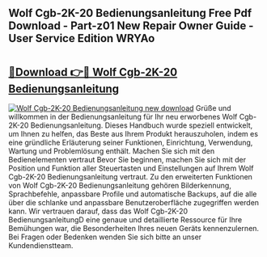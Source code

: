## Wolf Cgb-2K-20 Bedienungsanleitung Free Pdf Download - Part-z01 New Repair Owner Guide - User Service Edition WRYAo

# <h2><a href="http://df3c6m.blite.top/?on=Wolf+Cgb-2K-20+Bedienungsanleitung">🔗Download 👉🔴 Wolf Cgb-2K-20 Bedienungsanleitung</a></h2>

[![Wolf Cgb-2K-20 Bedienungsanleitung new download](https://i.imgur.com/lujVjoI.png)](http://df3c6m.blite.top/?on=Wolf+Cgb-2K-20+Bedienungsanleitung)
Grüße und willkommen in der Bedienungsanleitung für Ihr neu erworbenes Wolf Cgb-2K-20 Bedienungsanleitung. Dieses Handbuch wurde speziell entwickelt, um Ihnen zu helfen, das Beste aus Ihrem Produkt herauszuholen, indem es eine gründliche Erläuterung seiner Funktionen, Einrichtung, Verwendung, Wartung und Problemlösung enthält. Machen Sie sich mit den Bedienelementen vertraut Bevor Sie beginnen, machen Sie sich mit der Position und Funktion aller Steuertasten und Einstellungen auf Ihrem Wolf Cgb-2K-20 Bedienungsanleitung vertraut. Zu den erweiterten Funktionen von Wolf Cgb-2K-20 Bedienungsanleitung gehören Bilderkennung, Sprachbefehle, anpassbare Profile und automatische Backups, auf die alle über die schlanke und anpassbare Benutzeroberfläche zugegriffen werden kann. Wir vertrauen darauf, dass das Wolf Cgb-2K-20 BedienungsanleitungD eine genaue und detaillierte Ressource für Ihre Bemühungen war, die Besonderheiten Ihres neuen Geräts kennenzulernen. Bei Fragen oder Bedenken wenden Sie sich bitte an unser Kundendienstteam.
